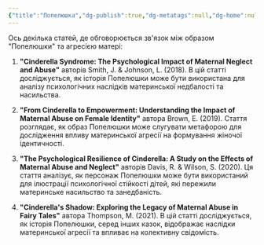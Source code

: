```yaml
---
{"title":"Попелюшка","dg-publish":true,"dg-metatags":null,"dg-home":null,"permalink":"/druzi-zhinki/popelyushka/","dgPassFrontmatter":true,"noteIcon":""}
---
```



 Ось декілька статей, де обговорюється зв'язок між образом "Попелюшки" та агресією матері:

1. **"Cinderella Syndrome: The Psychological Impact of Maternal Neglect and Abuse"** авторів Smith, J. & Johnson, L. (2018). В цій статті досліджується, як історія Попелюшки може бути використана для аналізу психологічних наслідків материнської недбалості та насильства.

2. **"From Cinderella to Empowerment: Understanding the Impact of Maternal Abuse on Female Identity"** автора Brown, E. (2019). Стаття розглядає, як образ Попелюшки може слугувати метафорою для дослідження впливу материнської агресії на формування жіночої ідентичності.

3. **"The Psychological Resilience of Cinderella: A Study on the Effects of Maternal Abuse and Neglect"** авторів Davis, R. & Wilson, S. (2020). Ця стаття аналізує, як персонаж Попелюшки може бути використаний для ілюстрації психологічної стійкості дітей, які пережили материнське насильство та занедбаність.

4. **"Cinderella's Shadow: Exploring the Legacy of Maternal Abuse in Fairy Tales"** автора Thompson, M. (2021). В цій статті досліджується, як історія Попелюшки, серед інших казок, відображає наслідки материнської агресії та впливає на колективну свідомість.


